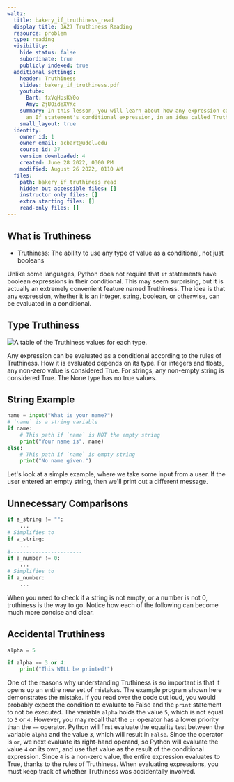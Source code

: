 ```yaml
---
waltz:
  title: bakery_if_truthiness_read
  display title: 3A2) Truthiness Reading
  resource: problem
  type: reading
  visibility:
    hide status: false
    subordinate: true
    publicly indexed: true
  additional settings:
    header: Truthiness
    slides: bakery_if_truthiness.pdf
    youtube:
      Bart: fxVqHpsKY0o
      Amy: 2jUOideXVKc
    summary: In this lesson, you will learn about how any expression can be used in
      an If statement's conditional expression, in an idea called Truthiness.
    small_layout: true
  identity:
    owner id: 1
    owner email: acbart@udel.edu
    course id: 37
    version downloaded: 4
    created: June 28 2022, 0300 PM
    modified: August 26 2022, 0110 AM
  files:
    path: bakery_if_truthiness_read
    hidden but accessible files: []
    instructor only files: []
    extra starting files: []
    read-only files: []
---
```

## What is Truthiness

* Truthiness: The ability to use any type of value as a conditional, not just booleans

Unlike some languages, Python does not require that `if` statements have boolean expressions in their conditional.
This may seem surprising, but it is actually an extremely convenient feature named Truthiness.
The idea is that any expression, whether it is an integer, string, boolean, or otherwise, can be evaluated in a conditional.

## Type Truthiness

![A table of the Truthiness values for each type.](bakery_if_truthiness_table.png)

Any expression can be evaluated as a conditional according to the rules of Truthiness.
How it is evaluated depends on its type.
For integers and floats, any non-zero value is considered True.
For strings, any non-empty string is considered True.
The None type has no true values.

## String Example

```python truthy-string
name = input("What is your name?")
# `name` is a string variable
if name:
    # This path if `name` is NOT the empty string
    print("Your name is", name)
else:
    # This path if `name` is empty string
    print("No name given.")
```

Let's look at a simple example, where we take some input from a user.
If the user entered an empty string, then we'll print out a different message.

## Unnecessary Comparisons

```python
if a_string != "":
    ...
# Simplifies to
if a_string:
    ...
#-----------------------
if a_number != 0:
    ...
# Simplifies to
if a_number:
    ...
```

When you need to check if a string is not empty, or a number is not 0, truthiness is the way to go.
Notice how each of the following can become much more concise and clear.

## Accidental Truthiness

```python accidental-truthiness
alpha = 5

if alpha == 3 or 4:
    print("This WILL be printed!")
```

One of the reasons why understanding Truthiness is so important is that it opens up an entire new set of mistakes.
The example program shown here demonstrates the mistake.
If you read over the code out loud, you would probably expect the condition to evaluate to False and the `print` statement to not be executed.
The variable `alpha` holds the value `5`, which is not equal to `3` or `4`.
However, you may recall that the `or` operator has a lower priority than the `==` operator.
Python will first evaluate the equality test between the variable `alpha` and the value `3`, which will result in `False`.
Since the operator is `or`, we next evaluate its right-hand operand, so Python will evaluate the value `4` on its own, and use that value as the result of the conditional expression.
Since `4` is a non-zero value, the entire expression evaluates to True, thanks to the rules of Truthiness.
When evaluating expressions, you must keep track of whether Truthiness was accidentally involved.